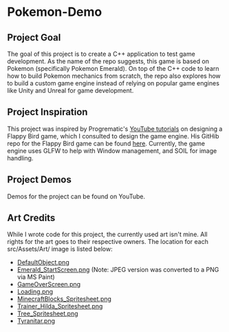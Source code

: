# Pokemon-Demo
## Project Goal
The goal of this project is to create a C++ application to test game development. As the name of the repo suggests, this game is based on Pokemon (specifically Pokemon Emerald). On top of the C++ code to learn how to build Pokemon mechanics from scratch, the repo also explores how to build a custom game engine instead of relying on popular game engines like Unity and Unreal for game development.

## Project Inspiration
This project was inspired by Progrematic's [YouTube tutorials](https://www.youtube.com/watch?v=4R5vSIZxr0M) on designing a Flappy Bird game, which I consulted to design the game engine. His GitHib repo for the Flappy Bird game can be found [here](https://github.com/progrematic/LetsMakeAGame). Currently, the game engine uses GLFW to help with Window management, and SOIL for image handling.

## Project Demos
Demos for the project can be found on YouTube.

## Art Credits
While I wrote code for this project, the currently used art isn't mine. All rights for the art goes to their respective owners. The location for each src/Assets/Art/ image is listed below:
  
* [DefaultObject.png](https://vignette.wikia.nocookie.net/pokemon-glitch/images/8/8e/Spr_3r_000.png/revision/latest/top-crop/width/220/height/220?cb=20130324000249)
* [Emerald_StartScreen.png](https://i.ytimg.com/vi/WAU_Rba3r4E/maxresdefault.jpg) (Note: JPEG version was converted to a PNG via MS Paint)
* [GameOverScreen.png](http://blog.controllerjunkies.com/video-games-thou-art-a-harsh-mistress/)
* [Loading.png](https://icon-library.com/images/loading-icon-png/loading-icon-png-5.jpg)
* [MinecraftBlocks_Spritesheet.png](https://opengameart.org/content/2d-minecraft-sprite-pack)
* [Trainer_Hilda_Spritesheet.png](https://www.deviantart.com/aveontrainer/art/Hilda-789833009)
* [Tree_Spritesheet.png](https://www.pinterest.nz/pin/531565562244107617/)
* [Tyranitar.png](http://pixelartmaker.com/art/9eaff80edc13ff1)
